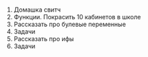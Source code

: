 #

1. Домашка свитч
2. Функции. Покрасить 10 кабинетов  в школе
3. Рассказать про булевые переменные
4. Задачи
5. Рассказать про ифы
6. Задачи


